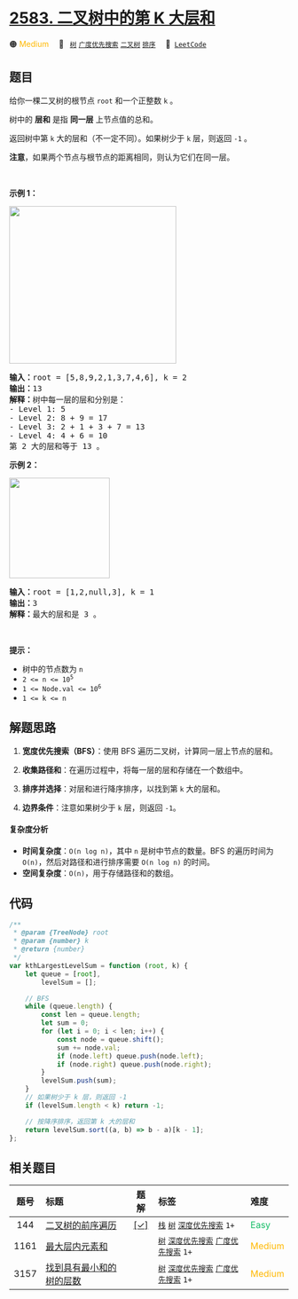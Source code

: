# [2583. 二叉树中的第 K 大层和](https://leetcode.com/problems/kth-largest-sum-in-a-binary-tree)

🟠 <font color=#ffb800>Medium</font>&emsp; 🔖&ensp; [`树`](/tag/tree.md) [`广度优先搜索`](/tag/breadth-first-search.md) [`二叉树`](/tag/binary-tree.md) [`排序`](/tag/sorting.md)&emsp; 🔗&ensp;[`LeetCode`](https://leetcode.com/problems/kth-largest-sum-in-a-binary-tree)

## 题目

<p>给你一棵二叉树的根节点 <code>root</code> 和一个正整数 <code>k</code> 。</p>

<p>树中的 <strong>层和</strong> 是指 <strong>同一层</strong> 上节点值的总和。</p>

<p>返回树中第 <code>k</code> 大的层和（不一定不同）。如果树少于 <code>k</code> 层，则返回 <code>-1</code> 。</p>

<p><strong>注意</strong>，如果两个节点与根节点的距离相同，则认为它们在同一层。</p>

<p>&nbsp;</p>

<p><strong>示例 1：</strong></p>

<p><img alt="" src="https://assets.leetcode.com/uploads/2022/12/14/binaryytreeedrawio-2.png" style="width: 301px; height: 284px;" /></p>

<pre>
<strong>输入：</strong>root = [5,8,9,2,1,3,7,4,6], k = 2
<strong>输出：</strong>13
<strong>解释：</strong>树中每一层的层和分别是：
- Level 1: 5
- Level 2: 8 + 9 = 17
- Level 3: 2 + 1 + 3 + 7 = 13
- Level 4: 4 + 6 = 10
第 2 大的层和等于 13 。
</pre>

<p><strong>示例 2：</strong></p>

<p><img alt="" src="https://assets.leetcode.com/uploads/2022/12/14/treedrawio-3.png" style="width: 181px; height: 181px;" /></p>

<pre>
<strong>输入：</strong>root = [1,2,null,3], k = 1
<strong>输出：</strong>3
<strong>解释：</strong>最大的层和是 3 。
</pre>

<p>&nbsp;</p>

<p><strong>提示：</strong></p>

<ul>
	<li>树中的节点数为 <code>n</code></li>
	<li><code>2 &lt;= n &lt;= 10<sup>5</sup></code></li>
	<li><code>1 &lt;= Node.val &lt;= 10<sup>6</sup></code></li>
	<li><code>1 &lt;= k &lt;= n</code></li>
</ul>


## 解题思路

1. **宽度优先搜索（BFS）**：使用 BFS 遍历二叉树，计算同一层上节点的层和。

2. **收集路径和**：在遍历过程中，将每一层的层和存储在一个数组中。

3. **排序并选择**：对层和进行降序排序，以找到第 `k` 大的层和。

4. **边界条件**：注意如果树少于 `k` 层，则返回 `-1`。

#### 复杂度分析

- **时间复杂度**：`O(n log n)`，其中 `n` 是树中节点的数量。BFS 的遍历时间为 `O(n)`，然后对路径和进行排序需要 `O(n log n)` 的时间。
- **空间复杂度**：`O(n)`，用于存储路径和的数组。

## 代码

```javascript
/**
 * @param {TreeNode} root
 * @param {number} k
 * @return {number}
 */
var kthLargestLevelSum = function (root, k) {
	let queue = [root],
		levelSum = [];

	// BFS
	while (queue.length) {
		const len = queue.length;
		let sum = 0;
		for (let i = 0; i < len; i++) {
			const node = queue.shift();
			sum += node.val;
			if (node.left) queue.push(node.left);
			if (node.right) queue.push(node.right);
		}
		levelSum.push(sum);
	}
	// 如果树少于 k 层，则返回 -1
	if (levelSum.length < k) return -1;

	// 按降序排序，返回第 k 大的层和
	return levelSum.sort((a, b) => b - a)[k - 1];
};
```

## 相关题目

<!-- prettier-ignore -->
| 题号 | 标题 | 题解 | 标签 | 难度 |
| :------: | :------ | :------: | :------ | :------ |
| 144 | [二叉树的前序遍历](https://leetcode.com/problems/binary-tree-preorder-traversal) | [[✓]](/problem/0144.md) |  [`栈`](/tag/stack.md) [`树`](/tag/tree.md) [`深度优先搜索`](/tag/depth-first-search.md) `1+` | <font color=#15bd66>Easy</font> |
| 1161 | [最大层内元素和](https://leetcode.com/problems/maximum-level-sum-of-a-binary-tree) |  |  [`树`](/tag/tree.md) [`深度优先搜索`](/tag/depth-first-search.md) [`广度优先搜索`](/tag/breadth-first-search.md) `1+` | <font color=#ffb800>Medium</font> |
| 3157 | [找到具有最小和的树的层数](https://leetcode.com/problems/find-the-level-of-tree-with-minimum-sum) |  |  [`树`](/tag/tree.md) [`深度优先搜索`](/tag/depth-first-search.md) [`广度优先搜索`](/tag/breadth-first-search.md) `1+` | <font color=#ffb800>Medium</font> |